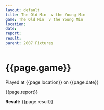 ```yaml
---
layout: default
title: The Old Min  v the Young Min
game: The Old Min  v the Young Min
location: 
date: 
report: 
result: 
parent: 2007 Fixtures
---
```


# {{page.game}}

Played at {{page.location}} on {{page.date}}

{{page.report}}

**Result:** {{page.result}}

